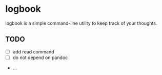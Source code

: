 # logbook

logbook is a simple command-line utility to keep track of your thoughts.

## TODO

- [ ] add read command
- [ ] do not depend on pandoc
- ...